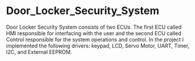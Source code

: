 # Door_Locker_Security_System
Door Locker Security System consists of two ECUs. The first ECU called HMI responsible for interfacing with the user and the second ECU called Control responsible for the system operations and control. In the project I implemented the following drivers: keypad, LCD, Servo Motor, UART, Timer, I2C, and External EEPROM.
